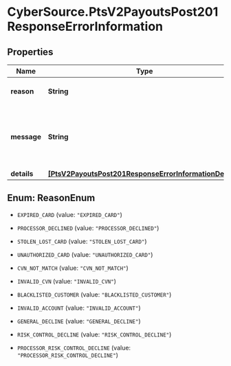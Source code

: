 # CyberSource.PtsV2PayoutsPost201ResponseErrorInformation

## Properties
Name | Type | Description | Notes
------------ | ------------- | ------------- | -------------
**reason** | **String** | The reason of the status.  | [optional] 
**message** | **String** | The detail message related to the status and reason listed above. | [optional] 
**details** | [**[PtsV2PayoutsPost201ResponseErrorInformationDetails]**](PtsV2PayoutsPost201ResponseErrorInformationDetails.md) |  | [optional] 


<a name="ReasonEnum"></a>
## Enum: ReasonEnum


* `EXPIRED_CARD` (value: `"EXPIRED_CARD"`)

* `PROCESSOR_DECLINED` (value: `"PROCESSOR_DECLINED"`)

* `STOLEN_LOST_CARD` (value: `"STOLEN_LOST_CARD"`)

* `UNAUTHORIZED_CARD` (value: `"UNAUTHORIZED_CARD"`)

* `CVN_NOT_MATCH` (value: `"CVN_NOT_MATCH"`)

* `INVALID_CVN` (value: `"INVALID_CVN"`)

* `BLACKLISTED_CUSTOMER` (value: `"BLACKLISTED_CUSTOMER"`)

* `INVALID_ACCOUNT` (value: `"INVALID_ACCOUNT"`)

* `GENERAL_DECLINE` (value: `"GENERAL_DECLINE"`)

* `RISK_CONTROL_DECLINE` (value: `"RISK_CONTROL_DECLINE"`)

* `PROCESSOR_RISK_CONTROL_DECLINE` (value: `"PROCESSOR_RISK_CONTROL_DECLINE"`)




